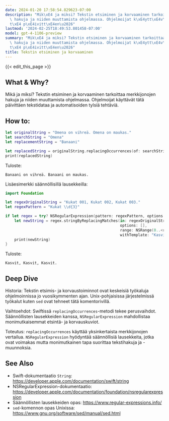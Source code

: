 ```yaml
---
date: 2024-01-20 17:58:54.829623-07:00
description: "Mik\xE4 ja miksi? Tekstin etsiminen ja korvaaminen tarkoittaa merkkijonojen\
  \ hakuja ja niiden muuttamista ohjelmassa. Ohjelmoijat k\xE4ytt\xE4v\xE4t t\xE4\
  t\xE4 p\xE4ivitt\xE4en\u2026"
lastmod: '2024-02-25T18:49:53.801458-07:00'
model: gpt-4-1106-preview
summary: "Mik\xE4 ja miksi? Tekstin etsiminen ja korvaaminen tarkoittaa merkkijonojen\
  \ hakuja ja niiden muuttamista ohjelmassa. Ohjelmoijat k\xE4ytt\xE4v\xE4t t\xE4\
  t\xE4 p\xE4ivitt\xE4en\u2026"
title: Tekstin etsiminen ja korvaaminen
---
```


{{< edit_this_page >}}

## What & Why?
Mikä ja miksi? Tekstin etsiminen ja korvaaminen tarkoittaa merkkijonojen hakuja ja niiden muuttamista ohjelmassa. Ohjelmoijat käyttävät tätä päivittäen tekstidataa ja automatisoiden tylsiä tehtäviä.

## How to:
```Swift
let originalString = "Omena on vihreä. Omena on maukas."
let searchString = "Omena"
let replacementString = "Banaani"

let replacedString = originalString.replacingOccurrences(of: searchString, with: replacementString)
print(replacedString)
```
Tuloste:
```
Banaani on vihreä. Banaani on maukas.
```

Lisäesimerkki säännöllisillä lausekkeilla:
```Swift
import Foundation

let regexOriginalString = "Kukat 001, Kukat 002, Kukat 003."
let regexPattern = "Kukat \\d{3}"

if let regex = try? NSRegularExpression(pattern: regexPattern, options: []) {
    let newString = regex.stringByReplacingMatches(in: regexOriginalString,
                                                   options: [],
                                                   range: NSRange(0..<regexOriginalString.utf16.count),
                                                   withTemplate: "Kasvit")
    print(newString)
}
```
Tuloste:
```
Kasvit, Kasvit, Kasvit.
```

## Deep Dive
Historia: Tekstin etsimis- ja korvaustoiminnot ovat keskeisiä työkaluja ohjelmoinnissa jo vuosikymmenten ajan. Unix-pohjaisissa järjestelmissä työkalut kuten `sed` ovat tehneet tätä komentorivillä.

Vaihtoehdot: Swiftissä `replacingOccurrences`-metodi tekee perusvaihdot. Säännöllisten lausekkeiden kanssa, `NSRegularExpression` mahdollistaa monimutkaisemmat etsintä- ja korvauskuviot.

Toteutus: `replacingOccurrences` käyttää yksinkertaista merkkijonojen vertailua. `NSRegularExpression` hyödyntää säännöllisiä lausekkeita, jotka ovat voimakas mutta monimutkainen tapa suorittaa tekstihakuja ja -muunnoksia.

## See Also
- Swift-dokumentaatio `String`: https://developer.apple.com/documentation/swift/string
- NSRegularExpression-dokumentaatio: https://developer.apple.com/documentation/foundation/nsregularexpression
- Säännöllisten lausekkeiden opas: https://www.regular-expressions.info/
- `sed`-komennon opas Unixissa: https://www.gnu.org/software/sed/manual/sed.html
